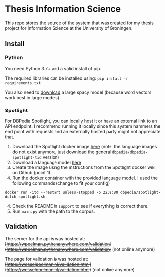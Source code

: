 # Thesis Information Science

This repo stores the source of the system that was created for my thesis project for Information Science at the University of Groningen.

## Install
### Python
You need Python 3.7+ and a valid install of pip.

The required libraries can be installed using: `pip install -r requirements.txt`

You also need to [download](https://spacy.io/usage/models#languages) a large spacy model (because word vectors work best in large models).

### Spotlight
For DBPedia Spotlight, you can locally host it or have an external link to an API endpoint. 
I recommend running it locally since this system hammers the end point with requests and an externally hosted
party might not appreciate that.

1. Download the Spotlight docker image [here](https://github.com/dbpedia-spotlight/spotlight-docker) (note: the language images do not exist anymore, just download the general `dbpedia/dbpedia-spotlight-tid` version)
2. Download a language model [here](https://sourceforge.net/projects/dbpedia-spotlight/files/2016-10/)
4. Create the image using the instructions from the Spotlight docker wiki on Github (point 1).
4. Run the docker container with the provided language model. I used the following commands (change to fit your config):
```
docker run -itd --restart unless-stopped -p 2232:80 dbpedia/spotlight-dutch spotlight.sh
```
4. Check the README in `support` to see if everything is correct there.
5. Run `main.py` with the path to the corpus.

## Validation
The server for the api ~~is~~ was hosted at: ~~[https://wpoelman.pythonanywhere.com/validation](https://wpoelman.pythonanywhere.com/validation)~~ (not online anymore)

The page for validation ~~is~~ was hosted at: ~~[https://wesselpoelman.nl/validation.html](https://wesselpoelman.nl/validation.html)~~ (not online anymore)

